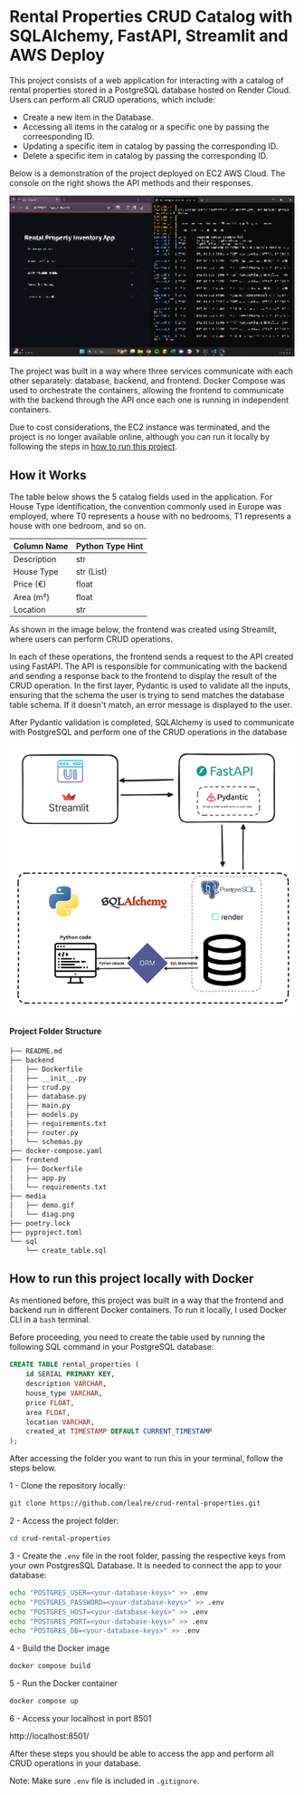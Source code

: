 # Rental Properties CRUD Catalog with SQLAlchemy, FastAPI, Streamlit and AWS Deploy

This project consists of a web application for interacting with a catalog of rental properties stored in a PostgreSQL database hosted on Render Cloud. Users can perform all CRUD operations, which include: 

- Create a new item in the Database. 
- Accessing all items in the catalog or a specific one by passing the correesponding ID. 
- Updating a specific item in catalog by passing the corresponding ID. 
- Delete a specific item in catalog by passing the corresponding ID.

Below is a demonstration of the project deployed on EC2 AWS Cloud. The console on the right shows the API methods and their responses.

<img src="media/demo.gif" width = 1000 />

The project was built in a way where three services communicate with each other separately: database, backend, and frontend. Docker Compose was used to orchestrate the containers, allowing the frontend to communicate with the backend through the API once each one is running in independent containers.

Due to cost considerations, the EC2 instance was terminated, and the project is no longer available online, although you can run it locally by following the steps in [how to run this project](##How-to-run-this-project-locally-with-Docker).

## How it Works

The table below shows the 5 catalog fields used in the application. For House Type identification, the convention commonly used in Europe was employed, where T0 represents a house with no bedrooms, T1 represents a house with one bedroom, and so on.

| Column Name           | Python Type Hint |
|-----------------------|------------------|
| Description  | str              |
| House Type            | str (List)        |
| Price (€)            | float            |
| Area (m²)              | float            |
| Location              | str              |


As shown in the image below, the frontend was created using Streamlit, where users can perform CRUD operations.

In each of these operations, the frontend sends a request to the API created using FastAPI. The API is responsible for communicating with the backend and sending a response back to the frontend to display the result of the CRUD operation. In the first layer, Pydantic is used to validate all the inputs, ensuring that the schema the user is trying to send matches the database table schema. If it doesn't match, an error message is displayed to the user.

After Pydantic validation is completed, SQLAlchemy is used to communicate with PostgreSQL and perform one of the CRUD operations in the database

![](media/diag.png)


#### Project Folder Structure
```
├── README.md
├── backend
│   ├── Dockerfile
│   ├── __init__.py
│   ├── crud.py
│   ├── database.py
│   ├── main.py
│   ├── models.py
│   ├── requirements.txt
│   ├── router.py
│   └── schemas.py
├── docker-compose.yaml
├── frontend
│   ├── Dockerfile
│   ├── app.py
│   └── requirements.txt
├── media
│   ├── demo.gif
│   └── diag.png
├── poetry.lock
├── pyproject.toml
└── sql
    └── create_table.sql
```

## How to run this project locally with Docker

As mentioned before, this project was built in a way that the frontend and backend run in different Docker containers. To run it locally, I used Docker CLI in a `bash` terminal.

Before proceeding, you need to create the table used by running the following SQL command in your PostgreSQL database:

```SQL
CREATE TABLE rental_properties (
    id SERIAL PRIMARY KEY,
    description VARCHAR,
    house_type VARCHAR,
    price FLOAT,
    area FLOAT,
    location VARCHAR,
    created_at TIMESTAMP DEFAULT CURRENT_TIMESTAMP
);
```

After accessing the folder you want to run this in your terminal, follow the steps below.

1 - Clone the repository locally:
```bash
git clone https://github.com/lealre/crud-rental-properties.git
```

2 - Access the project folder:
```bash
cd crud-rental-properties
```

3 - Create the `.env` file in the root folder, passing the respective keys from your own PostgresSQL Database. It is needed to connect the app to your database:
```bash
echo "POSTGRES_USER=<your-database-keys>" >> .env
echo "POSTGRES_PASSWORD=<your-database-keys>" >> .env
echo "POSTGRES_HOST=<your-database-keys>" >> .env
echo "POSTGRES_PORT=<your-database-keys>" >> .env
echo "POSTGRES_DB=<your-database-keys>" >> .env
```

4 - Build the Docker image
```bash
docker compose build
```

5 - Run the Docker container
```bash
docker compose up
```

6 - Access your localhost in port 8501

http://localhost:8501/

After these steps you should be able to access the app and perform all CRUD operations in your database.

Note: Make sure `.env` file is included in `.gitignore`.

